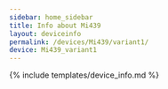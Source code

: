 ```yaml
---
sidebar: home_sidebar
title: Info about Mi439
layout: deviceinfo
permalink: /devices/Mi439/variant1/
device: Mi439_variant1
---
```

{% include templates/device_info.md %}

